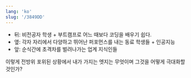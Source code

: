 ```yaml
---
lang: 'ko'
slug: '/3849DD'
---
```


- 뒤: 비전공자 학생 + 부트캠프로 어느 때보다 코딩을 배우기 쉽다.
- 옆: 각자 자리에서 다양하고 뛰어난 퍼포먼스를 내는 동료 학생들 + 인공지능
- 앞: 순식간에 초격차를 벌려나가는 업계 지식인들

이렇게 전방위 포위된 상황에서 내가 가지는 엣지는 무엇이며 그것을 어떻게 극대화할 것인가?
